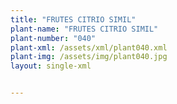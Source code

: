 ```yaml
---
title: "FRUTES CITRIO SIMIL"
plant-name: "FRUTES CITRIO SIMIL"
plant-number: "040"
plant-xml: /assets/xml/plant040.xml
plant-img: /assets/img/plant040.jpg
layout: single-xml


---
```

